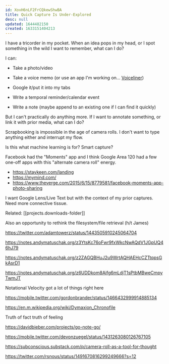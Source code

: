 ```yaml
---
id: XovH6nLF2FrCQkewShwBA
title: Quick Capture Is Under-Explored
desc: null
updated: 1644482150
created: 1633151404213
---
```


I have a tricorder in my pocket. When an idea pops in my head, or I spot something in the wild I want to remember, what can I do?

I can:

- Take a photo/video

- Take a voice memo (or use an app I'm working on... [Voiceliner](https://a9.io/voiceliner/))

- Google it/put it into my tabs

- Write a temporal reminder/calendar event

- Write a note (maybe append to an existing one if I can find it quickly)

But I can't practically do anything more. If I want to annotate something, or link it with prior media, what can I do?

Scrapbooking is impossible in the age of camera rolls. I don't want to type anything either and interrupt my flow.

Is this what machine learning is for? Smart capture?

Facebook had the "Moments" app and I think Google Area 120 had a few one-off apps with this "alternate camera roll" energy.

- https://staykeen.com/landing
- https://mymind.com/
- https://www.theverge.com/2015/6/15/8779581/facebook-moments-app-photo-sharing

I want Google Lens/Live Text but with the context of my prior captures. Need more connective tissue.

Related: [[projects.downloads-folder]]

Also an opportunity to rethink the filesystem/file retrieval (h/t James)

https://twitter.com/adamtowerz/status/1443505910245064704

https://notes.andymatuschak.org/z3YtsKc76oFwr9fxWkcNwAQdV1JGpUQ46hJ79

https://notes.andymatuschak.org/z2ZAGQBHuJ2u9WrtAQHAEHcCZTtqpsGkAsrD1

https://notes.andymatuschak.org/z6UDDkom8Aifg6mLdjT1sPtbMBweCmpyTwmJT

Notational Velocity got a lot of things right here

https://mobile.twitter.com/gordonbrander/status/1466432999914885134

https://en.m.wikipedia.org/wiki/Dymaxion_Chronofile

Truth of fact truth of feeling

https://davidbieber.com/projects/go-note-go/

https://mobile.twitter.com/devonzuegel/status/1431263080126767105

https://subconscious.substack.com/p/camera-roll-as-a-tool-for-thought

https://twitter.com/rsnous/status/1491670816299249666?s=12
